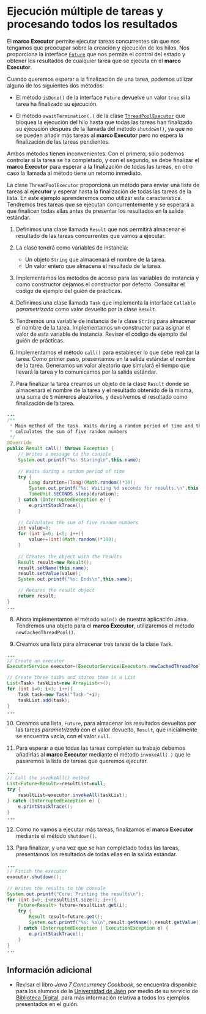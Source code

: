 # Ejecución múltiple de tareas y procesando todos los resultados
    
El **marco Executor** permite ejecutar tareas concurrentes sin que nos tengamos que preocupar sobre la creación y ejecución de los hilos. Nos proporciona la interface [`Future`](https://docs.oracle.com/javase/8/docs/api/java/util/concurrent/Future.html) que nos permite el control del estado y obtener los resultados de cualquier tarea que se ejecuta en el **marco Executor**.

Cuando queremos esperar a la finalización de una tarea, podemos utilizar alguno de los siguientes dos métodos:

- El método `isDone()` de la interface `Future` devuelve un valor `true` si la tarea ha finalizado su ejecución.

- El método `awaitTermination(.)` de la clase [`ThreadPoolExecutor`](https://docs.oracle.com/javase/8/docs/api/java/util/concurrent/ThreadPoolExecutor.html) que bloquea la ejecución del hilo hasta que todas las tareas han finalizado su ejecución después de la llamada del método `shutdown()`, ya que no se pueden añadir más tareas al **marco Executor** pero no espera la finalización de las tareas pendientes.
    
Ambos métodos tienen inconvenientes. Con el primero, sólo podemos controlar si la tarea se ha completado, y con el segundo, se debe finalizar el **marco Executor** para esperar a la finalización de todas las tareas, en otro caso la llamada al método tiene un retorno inmediato.

La clase `ThreadPoolExecutor` proporciona un método para enviar una lista de tareas al **ejecutor** y esperar hasta la finalización de todas las tareas de la lista. En este ejemplo aprenderemos como utilizar esta característica. Tendremos tres tareas que se ejecutan concurrentemente y se esperará a que finalicen todas ellas antes de presentar los resultados en la salida estándar.

1. Definimos una clase llamada `Result` que nos permitirá almacenar el resultado de las tareas concurrentes que vamos a ejecutar.

2. La clase tendrá como variables de instancia:
	- Un objeto `String` que almacenará el nombre de la tarea.
	- Un valor entero que almacena el resultado de la tarea.
    
3. Implementamos los métodos de acceso para las variables de instancia y como constructor dejamos el constructor por defecto. Consultar el código de ejemplo del guión de prácticas.

4. Definimos una clase llamada `Task` que implementa la interface `Callable` *parametrizada* como valor devuelto por la clase `Result`.

5. Tendremos una variable de instancia de la clase `String` para almacenar el nombre de la tarea. Implementamos un constructor para asignar el valor de esta variable de instancia. Revisar el código de ejemplo del guión de prácticas.

6. Implementamos el método `call()` para establecer lo que debe realizar la tarea. Como primer paso, presentamos en la salida estándar el nombre de la tarea. Generamos un valor aleatorio que simulará el tiempo que llevará la tarea y lo comunicamos por la salida estándar.

7. Para finalizar la tarea creamos un objeto de la clase `Result` donde se almacenará el nombre de la tarea y el resultado obtenido de la misma, una suma de `5` números aleatorios, y devolvemos el resultado como finalización de la tarea.

```java
...
/**
 * Main method of the task. Waits during a random period of time and then
 * calculates the sum of five random numbers
 */
@Override
public Result call() throws Exception {
    // Writes a message to the console
    System.out.printf("%s: Staring\n",this.name);
		
    // Waits during a random period of time
    try {
        Long duration=(long)(Math.random()*10);
        System.out.printf("%s: Waiting %d seconds for results.\n",this.name,duration);
        TimeUnit.SECONDS.sleep(duration);
    } catch (InterruptedException e) {
        e.printStackTrace();
    }		
		
    // Calculates the sum of five random numbers
    int value=0;
    for (int i=0; i<5; i++){
        value+=(int)(Math.random()*100);
    }
		
    // Creates the object with the results
    Result result=new Result();
    result.setName(this.name);
    result.setValue(value);
    System.out.printf("%s: Ends\n",this.name);

    // Returns the result object
    return result;
}
...
```

8. Ahora implementamos el método `main()` de nuestra aplicación Java. Tendremos una objeto para el **marco Executor**, utilizaremos el método `newCachedThreadPool()`.

9. Creamos una lista para almacenar tres tareas de la clase `Task`.

```java
...
// Create an executor
ExecutorService executor=(ExecutorService)Executors.newCachedThreadPool();

// Create three tasks and stores them in a List
List<Task> taskList=new ArrayList<>();
for (int i=0; i<3; i++){
    Task task=new Task("Task-"+i);
    taskList.add(task);
}
...
```

10. Creamos una lista, `Future`, para almacenar los resultados devueltos por las tareas *parametrizada* con el valor devuelto, `Result`, que inicialmente se encuentra vacía, con el valor `null`.

11. Para esperar a que todas las tareas completen su trabajo debemos añadirlas al **marco Executor** mediante el método `invokeAll(.)` que le pasaremos la lista de tareas que queremos ejecutar.

```java
...
// Call the invokeAll() method
List<Future<Result>>resultList=null;
try {
    resultList=executor.invokeAll(taskList);
} catch (InterruptedException e) {
    e.printStackTrace();
}
...
```

12. Como no vamos a ejecutar más tareas, finalizamos el **marco Executor** mediante el método `shutdown()`.

13. Para finalizar, y una vez que se han completado todas las tareas, presentamos los resultados de todas ellas en la salida estándar.

```java
...
// Finish the executor
executor.shutdown();
		
// Writes the results to the console
System.out.printf("Core: Printing the results\n");
for (int i=0; i<resultList.size(); i++){
    Future<Result> future=resultList.get(i);
    try {
        Result result=future.get();
        System.out.printf("%s: %s\n",result.getName(),result.getValue());
    } catch (InterruptedException | ExecutionException e) {
        e.printStackTrace();
    } 
}
...
```

## Información adicional

- Revisar el libro *Java 7 Concurrency Cookbook*,  se encuentra disponible para los alumnos de la [Universidad de Jaén](https://www.ujaen.es/) por medio de su servicio de [Biblioteca Digital](http://www.ujaen.debiblio.com/login?url=https://learning.oreilly.com/home/), para más información relativa a todos los ejemplos presentados en el guión.

<!--stackedit_data:
eyJoaXN0b3J5IjpbMTM3MjE2NTM2OV19
-->